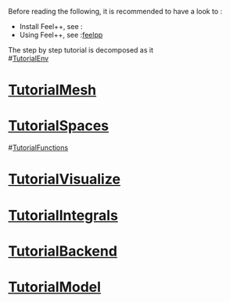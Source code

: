 Before reading the following, it is recommended to have a look to :

- Install Feel++, see :
- Using Feel++, see :[feelpp](UsingInstalledFeelpp.md)

The step by step tutorial is decomposed as it   
#[TutorialEnv](01-SettingUpEnvironment.md)
# [TutorialMesh](02-LoadingMesh.md)
# [TutorialSpaces](03-SpaceElements.md)
#[TutorialFunctions](03-UsingExpressions.md)
# [TutorialVisualize](05-VisualizingFunctions.md)
# [TutorialIntegrals](06-ComputingIntegrals.md)
# [TutorialBackend](07-UsingBackend.md)
# [TutorialModel](08-Model.md)
